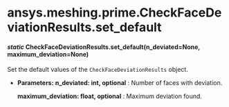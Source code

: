 <a id="ansys-meshing-prime-checkfacedeviationresults-set-default"></a>

# ansys.meshing.prime.CheckFaceDeviationResults.set_default

<a id="ansys.meshing.prime.CheckFaceDeviationResults.set_default"></a>

#### *static* CheckFaceDeviationResults.set_default(n_deviated=None, maximum_deviation=None)

Set the default values of the `CheckFaceDeviationResults` object.

* **Parameters:**
  **n_deviated: int, optional**
  : Number of faces with deviation.

  **maximum_deviation: float, optional**
  : Maximum deviation found.

<!-- !! processed by numpydoc !! -->
